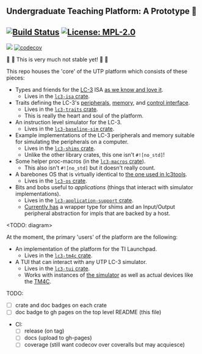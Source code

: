## Undergraduate Teaching Platform: A Prototype 👷

[![Build Status](https://img.shields.io/endpoint.svg?url=https%3A%2F%2Factions-badge.atrox.dev%2Fut-utp%2Fprototype%2Fbadge&style=for-the-badge)](https://github.com/ut-utp/prototype/actions) [![License: MPL-2.0](https://img.shields.io/github/license/ut-utp/prototype?color=orange&style=for-the-badge)](https://opensource.org/licenses/MPL-2.0)
--
[![](https://tokei.rs/b1/github/ut-utp/prototype)](https://github.com/ut-utp/prototype) [![codecov](https://codecov.io/gh/ut-utp/prototype/branch/master/graph/badge.svg)](https://codecov.io/gh/ut-utp/prototype)


🚧 🚧 This is very much not stable yet! 🚧 🚧

This repo houses the 'core' of the UTP platform which consists of these pieces:
 - Types and friends for the [LC-3](https://en.wikipedia.org/wiki/Little_Computer_3) ISA [as we know and love it](http://highered.mheducation.com/sites/dl/free/0072467509/104691/pat67509_appa.pdf).
     + Lives in the [`lc3-isa` crate](isa/).
 - Traits defining the LC-3's [peripherals](traits/src/peripherals/), [memory](traits/src/memory.rs), and [control interface](traits/src/control.rs).
     + Lives in the [`lc3-traits` crate](traits/).
     + This is really the heart and soul of the platform.
 - An instruction level simulator for the LC-3.
     + Lives in the [`lc3-baseline-sim` crate](baseline-sim).
 - Example implementations of the LC-3 peripherals and memory suitable for simulating the peripherals on a computer.
     + Lives in the [`lc3-shims` crate](shims).
     + Unlike the other library crates, this one isn't `#![no_std]`!
 - Some helper proc-macros (in the [`lc3-macros` crate](macros)).
     + This also isn't `#![no_std]` but it doesn't really count.
 - A barebones OS that is virtually identical to [the one used in lc3tools](https://github.com/chiragsakhuja/lc3tools/blob/b5d7245aabc33a05f28cc124202fd1532b1d9609/backend/lc3os.cpp#L12-L673).
     + Lives in the [`lc3-os` crate](os).
 - Bits and bobs useful to _applications_ (things that interact with simulator implementations).
     + Lives in the [`lc3-application-support` crate](application-support).
     + [Currently has](application-support/README.md) a wrapper type for shims and an Input/Output peripheral abstraction for impls that are backed by a host.

<TODO: diagram>

At the moment, the primary 'users' of the platform are the following:
 - An implementation of the platform for the TI Launchpad.
     + Lives in the [`lc3-tm4c` crate](//github.com/ut-utp/tm4c).
 - A TUI that can interact with any UTP LC-3 simulator.
     + Lives in the [`lc3-tui` crate](//github.com/ut-utp/tui).
     + Works with instances of [the simulator](baseline-sim) as well as actual devices like the [TM4C](//github.com/ut-utp/tm4c).

TODO:
 - [ ] crate and doc badges on each crate
 - [ ] doc badge to gh pages on the top level README (this file)
 - CI:
    + [ ] release (on tag)
    + [ ] docs (upload to gh-pages)
    + [ ] coverage (still want codecov over coveralls but may acquiesce)
